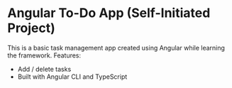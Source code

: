 # Angular To-Do App (Self-Initiated Project)
This is a basic task management app created using Angular while learning the framework.
Features:
- Add / delete tasks
- Built with Angular CLI and TypeScript


